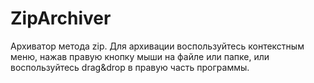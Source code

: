 # ZipArchiver
Архиватор метода zip.
Для архивации воспользуйтесь контекстным меню, нажав правую кнопку мыши на файле или папке, или воспользуйтесь drag&drop в правую часть программы.
